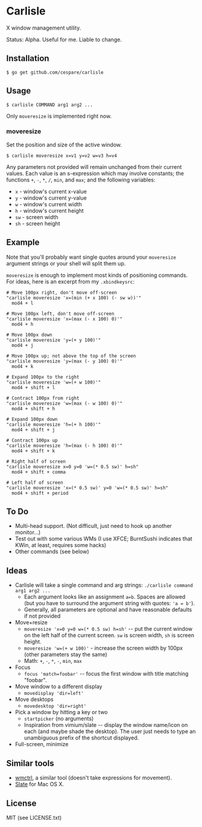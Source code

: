 # Carlisle

X window management utility.

Status: Alpha. Useful for me. Liable to change.

## Installation

    $ go get github.com/cespare/carlisle

## Usage

    $ carlisle COMMAND arg1 arg2 ...

Only `moveresize` is implemented right now.

### moveresize

Set the position and size of the active window.

    $ carlisle moveresize x=v1 y=v2 w=v3 h=v4

Any parameters not provided will remain unchanged from their current values. Each value is an s-expression
which may involve constants; the functions `+`, `-`, `*`, `/`, `min`, and `max`; and the following variables:

* `x` - window's current x-value
* `y` - window's current y-value
* `w` - window's current width
* `h` - window's current height
* `sw` - screen width
* `sh` - screen height

## Example

Note that you'll probably want single quotes around your `moveresize` argument strings or your shell will
split them up.

`moveresize` is enough to implement most kinds of positioning commands. For ideas, here is an excerpt from my
`.xbindkeysrc`:

```
# Move 100px right, don't move off-screen
"carlisle moveresize 'x=(min (+ x 100) (- sw w))'"
  mod4 + l

# Move 100px left, don't move off-screen
"carlisle moveresize 'x=(max (- x 100) 0)'"
  mod4 + h

# Move 100px down
"carlisle moveresize 'y=(+ y 100)'"
  mod4 + j

# Move 100px up; not above the top of the screen
"carlisle moveresize 'y=(max (- y 100) 0)'"
  mod4 + k

# Expand 100px to the right
"carlisle moveresize 'w=(+ w 100)'"
  mod4 + shift + l

# Contract 100px from right
"carlisle moveresize 'w=(max (- w 100) 0)'"
  mod4 + shift + h

# Expand 100px down
"carlisle moveresize 'h=(+ h 100)'"
  mod4 + shift + j

# Contract 100px up
"carlisle moveresize 'h=(max (- h 100) 0)'"
  mod4 + shift + k

# Right half of screen
"carlisle moveresize x=0 y=0 'w=(* 0.5 sw)' h=sh"
  mod4 + shift + comma

# Left half of screen
"carlisle moveresize 'x=(* 0.5 sw)' y=0 'w=(* 0.5 sw)' h=sh"
  mod4 + shift + period
```

## To Do

* Multi-head support. (Not difficult, just need to hook up another monitor...)
* Test out with some various WMs (I use XFCE; BurntSushi indicates that KWin, at least, requires some hacks)
* Other commands (see below)


## Ideas

* Carlisle will take a single command and arg strings: `./carlisle command arg1 arg2 ...`
  - Each argument looks like an assignment `a=b`. Spaces are allowed (but you have to surround the argument
    string with quotes: `'a = b'`).
  - Generally, all parameters are optional and have reasonable defaults if not provided
* Move+resize
  - `moveresize 'x=0 y=0 w=(* 0.5 sw) h=sh'` -- put the current window on the left half of the current
    screen. `sw` is screen width, `sh` is screen height.
  - `moveresize 'w=(+ w 100)'` - increase the screen width by 100px (other parameters stay the same)
  - Math: `+`, `-`, `*`, `-`, `min`, `max`
* Focus
  - `focus 'match=foobar'` -- focus the first window with title matching "foobar".
* Move window to a different display
  - `movedisplay 'dir=left'`
* Move desktops
  - `movedesktop 'dir=right'`
* Pick a window by hitting a key or two
  - `startpicker` (no arguments)
  - Inspiration from vimium/slate -- display the window name/icon on each (and maybe shade the desktop). The
    user just needs to type an unambiguous prefix of the shortcut displayed.
* Full-screen, minimize

## Similar tools

* [wmctrl](http://tomas.styblo.name/wmctrl/), a similar tool (doesn't take expressions for movement).
* [Slate](https://github.com/jigish/slate) for Mac OS X.

## License

MIT (see LICENSE.txt)
